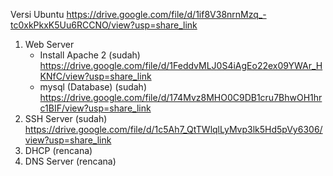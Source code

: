 Versi Ubuntu 
https://drive.google.com/file/d/1if8V38nrnMzq_-tc0xkPkxK5Uu6RCCNO/view?usp=share_link
1. Web Server 
   - Install Apache 2 (sudah)
    https://drive.google.com/file/d/1FeddvMLJ0S4iAgEo22ex09YWAr_HKNfC/view?usp=share_link
   - mysql (Database) (sudah)
    https://drive.google.com/file/d/174Mvz8MHO0C9DB1cru7BhwOH1hrc1BIF/view?usp=share_link
3. SSH Server (sudah)
https://drive.google.com/file/d/1c5Ah7_QtTWlqlLyMvp3lk5Hd5pVy6306/view?usp=share_link
4. DHCP (rencana)
5. DNS Server (rencana)
   
